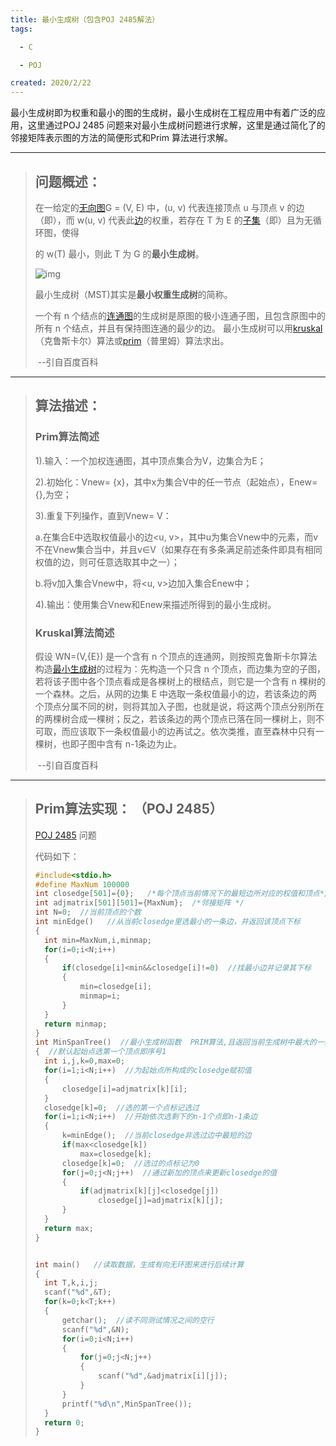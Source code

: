 ```yaml
---
title: 最小生成树（包含POJ 2485解法）
tags:

  - C

  - POJ

created: 2020/2/22
---
```


最小生成树即为权重和最小的图的生成树，最小生成树在工程应用中有着广泛的应用，这里通过POJ 2485 问题来对最小生成树问题进行求解，这里是通过简化了的邻接矩阵表示图的方法的简便形式和Prim 算法进行求解。<!-- more -->

------

> ## 问题概述：
>
> 在一给定的[无向图](https://baike.baidu.com/item/无向图)G = (V, E) 中，(u, v) 代表连接顶点 u 与顶点 v 的边（即），而 w(u, v) 代表此[边](https://baike.baidu.com/item/边)的权重，若存在 T 为 E 的[子集](https://baike.baidu.com/item/子集)（即）且为无循环图，使得
>
> 的 w(T) 最小，则此 T 为 G 的**最小生成树**。 
>
> ![img](https://gss0.bdstatic.com/94o3dSag_xI4khGkpoWK1HF6hhy/baike/pic/item/96dda144ad345982caec25cf0df431adcbef840d.jpg)
>
> 最小生成树（MST)其实是**最小权重生成树**的简称。
>
> 一个有 n 个结点的[连通图](https://baike.baidu.com/item/连通图/6460995)的生成树是原图的极小连通子图，且包含原图中的所有 n 个结点，并且有保持图连通的最少的边。  最小生成树可以用[kruskal](https://baike.baidu.com/item/kruskal/10242089)（克鲁斯卡尔）算法或[prim](https://baike.baidu.com/item/prim/10242166)（普里姆）算法求出。
>
> ​																																	--引自百度百科

------

> ## 算法描述：
>
> ### Prim算法简述
>
> 1).输入：一个加权连通图，其中顶点集合为V，边集合为E；
>
> 2).初始化：Vnew= {x}，其中x为集合V中的任一节点（起始点），Enew= {},为空；
>
> 3).重复下列操作，直到Vnew= V：
>
> a.在集合E中选取权值最小的边<u, v>，其中u为集合Vnew中的元素，而v不在Vnew集合当中，并且v∈V（如果存在有多条满足前述条件即具有相同权值的边，则可任意选取其中之一）；
>
> b.将v加入集合Vnew中，将<u, v>边加入集合Enew中；
>
> 4).输出：使用集合Vnew和Enew来描述所得到的最小生成树。 
>
> 
>
> ### Kruskal算法简述
>
> 假设 WN=(V,{E}) 是一个含有 n 个顶点的连通网，则按照克鲁斯卡尔算法构造[最小生成树](https://baike.baidu.com/item/最小生成树)的过程为：先构造一个只含 n 个顶点，而边集为空的子图，若将该子图中各个顶点看成是各棵树上的根结点，则它是一个含有 n 棵树的一个森林。之后，从网的边集 E 中选取一条权值最小的边，若该条边的两个顶点分属不同的树，则将其加入子图，也就是说，将这两个顶点分别所在的两棵树合成一棵树；反之，若该条边的两个顶点已落在同一棵树上，则不可取，而应该取下一条权值最小的边再试之。依次类推，直至森林中只有一棵树，也即子图中含有 n-1条边为止。 
>
> ​																																	--引自百度百科

------

> ## Prim算法实现：  （POJ  2485）
>
> [POJ 2485](<http://poj.org/problem?id=2485>) 问题
>
> 代码如下：
>
> ```c
> #include<stdio.h>
> #define MaxNum 100000
> int closedge[501]={0};   /*每个顶点当前情况下的最短边所对应的权值和顶点*/
> int adjmatrix[501][501]={MaxNum};  /*邻接矩阵 */
> int N=0;  //当前顶点的个数
> int minEdge()   //从当前closedge里选最小的一条边，并返回该顶点下标
> {
> 	int min=MaxNum,i,minmap;
> 	for(i=0;i<N;i++)
> 	{
> 		if(closedge[i]<min&&closedge[i]!=0)  //找最小边并记录其下标
> 		{
> 			min=closedge[i];
> 			minmap=i;
> 		}
> 	}
> 	return minmap;
> }
> int MinSpanTree()  //最小生成树函数  PRIM算法,且返回当前生成树中最大的一条边
> {  //默认起始点选第一个顶点即序号1
> 	int i,j,k=0,max=0;
> 	for(i=1;i<N;i++)  //为起始点所构成的closedge赋初值
> 	{
> 		closedge[i]=adjmatrix[k][i];
> 	}
> 	closedge[k]=0;  //选的第一个点标记选过
> 	for(i=1;i<N;i++)  //开始依次选剩下的n-1个点即n-1条边
> 	{
> 		k=minEdge();  //当前closedge非选过边中最短的边
> 		if(max<closedge[k])
> 			max=closedge[k];  
> 		closedge[k]=0;  //选过的点标记为0
> 		for(j=0;j<N;j++)  //通过新加的顶点来更新closedge的值
> 		{
> 			if(adjmatrix[k][j]<closedge[j])
> 				closedge[j]=adjmatrix[k][j];
> 		}
> 	}
> 	return max;
> }
> 
> 
> int main()   //读取数据，生成有向无环图来进行后续计算
> {
> 	int T,k,i,j;
> 	scanf("%d",&T);
> 	for(k=0;k<T;k++)
> 	{
> 		getchar();  //读不同测试情况之间的空行
> 		scanf("%d",&N);
> 		for(i=0;i<N;i++)
> 		{
> 			for(j=0;j<N;j++)
> 			{
> 				scanf("%d",&adjmatrix[i][j]);
> 			}
> 		}
> 		printf("%d\n",MinSpanTree());
> 	}
> 	return 0;
> }
> 
> ```
>
> 